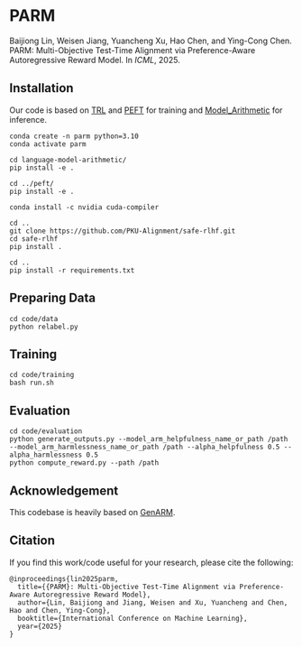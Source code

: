 # PARM 

Baijiong Lin, Weisen Jiang, Yuancheng Xu, Hao Chen, and Ying-Cong Chen. PARM: Multi-Objective Test-Time Alignment via Preference-Aware Autoregressive Reward Model. In *ICML*, 2025.

## Installation
Our code is based on [TRL](https://github.com/huggingface/trl) and [PEFT](https://github.com/huggingface/peft) for training and [Model_Arithmetic](https://github.com/eth-sri/language-model-arithmetic) for inference. 
```
conda create -n parm python=3.10
conda activate parm

cd language-model-arithmetic/
pip install -e .

cd ../peft/
pip install -e .

conda install -c nvidia cuda-compiler

cd ..
git clone https://github.com/PKU-Alignment/safe-rlhf.git
cd safe-rlhf
pip install .

cd ..
pip install -r requirements.txt
```

## Preparing Data
```
cd code/data
python relabel.py
```

## Training
```
cd code/training
bash run.sh
```

## Evaluation
```
cd code/evaluation
python generate_outputs.py --model_arm_helpfulness_name_or_path /path --model_arm_harmlessness_name_or_path /path --alpha_helpfulness 0.5 --alpha_harmlessness 0.5
python compute_reward.py --path /path
```

## Acknowledgement
This codebase is heavily based on [GenARM](https://github.com/Yuancheng-Xu/GenARM).

## Citation
If you find this work/code useful for your research, please cite the following:
```
@inproceedings{lin2025parm,
  title={{PARM}: Multi-Objective Test-Time Alignment via Preference-Aware Autoregressive Reward Model},
  author={Lin, Baijiong and Jiang, Weisen and Xu, Yuancheng and Chen, Hao and Chen, Ying-Cong},
  booktitle={International Conference on Machine Learning},
  year={2025}
}
```


